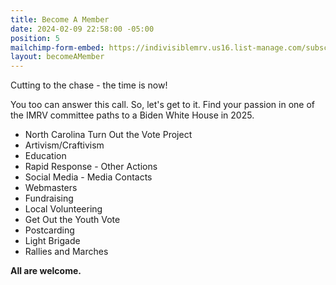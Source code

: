 ```yaml
---
title: Become A Member
date: 2024-02-09 22:58:00 -05:00
position: 5
mailchimp-form-embed: https://indivisiblemrv.us16.list-manage.com/subscribe?u=f0da319e663b8b1de4e943877&id=d81466004e
layout: becomeAMember
---
```


Cutting to the chase - the time is now!

You too can answer this call.  So, let's get to it.  Find your passion in one of the IMRV committee paths to a Biden White House in 2025.

* North Carolina Turn Out the Vote Project
* Artivism/Craftivism
* Education
* Rapid Response - Other Actions
* Social Media - Media Contacts
* Webmasters
* Fundraising
* Local Volunteering
* Get Out the Youth Vote
* Postcarding
* Light Brigade
* Rallies and Marches


**All are welcome.**
